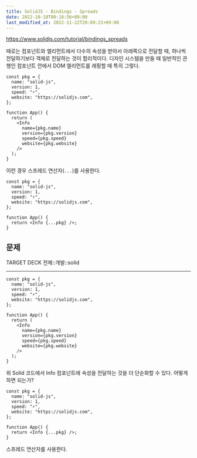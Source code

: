 ```yaml
---
title: SolidJS - Bindings - Spreads
date: 2022-10-10T00:18:56+09:00
last_modified_at: 2022-11-22T20:09:21+09:00
---
```


https://www.solidjs.com/tutorial/bindings_spreads

때로는 컴포넌트와 엘리먼트에서 다수의 속성을 받아서 아래쪽으로 전달할 때, 하나씩 전달하기보다 객체로 전달하는 것이 합리적이다. 디자인 시스템을 만들 때 일반적인 관행인 컴포넌트 안에서 DOM 엘리먼트를 래핑할 때 특히 그렇다.

```tsx
const pkg = {
  name: "solid-js",
  version: 1,
  speed: "⚡️",
  website: "https://solidjs.com",
};

function App() {
  return (
    <Info
      name={pkg.name}
      version={pkg.version}
      speed={pkg.speed}
      website={pkg.website}
    />
  );
}
```

이런 경우 스프레드 연산자(`...`)를 사용한다.

```tsx
const pkg = {
  name: "solid-js",
  version: 1,
  speed: "⚡️",
  website: "https://solidjs.com",
};

function App() {
  return <Info {...pkg} />;
}
```

## 문제

TARGET DECK
전체::개발::solid

---

<!--ankiQ-->

```tsx
const pkg = {
  name: "solid-js",
  version: 1,
  speed: "⚡️",
  website: "https://solidjs.com",
};

function App() {
  return (
    <Info
      name={pkg.name}
      version={pkg.version}
      speed={pkg.speed}
      website={pkg.website}
    />
  );
}
```

위 Solid 코드에서 Info 컴포넌트에 속성을 전달하는 것을 더 단순화할 수 있다. 어떻게 하면 되는가?

<!--ankiA-->

```tsx
const pkg = {
  name: "solid-js",
  version: 1,
  speed: "⚡️",
  website: "https://solidjs.com",
};

function App() {
  return <Info {...pkg} />;
}
```

스프레드 연산자를 사용한다.

<!--ankiE-->
<!--ID: 1664963605046-->

